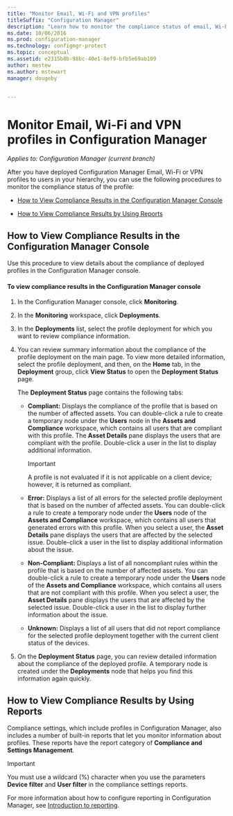 ```yaml
---
title: "Monitor Email, Wi-Fi and VPN profiles"
titleSuffix: "Configuration Manager"
description: "Learn how to monitor the compliance status of email, Wi-Fi, and VPN profiles in Configuration Manager."
ms.date: 10/06/2016
ms.prod: configuration-manager
ms.technology: configmgr-protect
ms.topic: conceptual
ms.assetid: e2315b8b-98bc-40e1-8ef9-bfb5e69ab109
author: mestew
ms.author: mstewart
manager: dougeby


---
```


# Monitor Email, Wi-Fi and VPN profiles in Configuration Manager

*Applies to: Configuration Manager (current branch)*

After you have deployed Configuration Manager Email, Wi-Fi or VPN profiles to users in your hierarchy, you can use the following procedures to monitor the compliance status of the profile:  

-   [How to View Compliance Results in the Configuration Manager Console](#BKMK_console)  

-   [How to View Compliance Results by Using Reports](#BKMK_Reports)  

##  <a name="BKMK_console"></a> How to View Compliance Results in the Configuration Manager Console  
 Use this procedure to view details about the compliance of deployed profiles in the Configuration Manager console.  

#### To view compliance results in the Configuration Manager console  

1.  In the Configuration Manager console, click **Monitoring**.  

2.  In the **Monitoring** workspace, click **Deployments**.  

3.  In the **Deployments** list, select the  profile deployment for which you want to review compliance information.  

4.  You can review summary information about the compliance of the profile deployment on the main page. To view more detailed information, select the profile deployment, and then, on the **Home** tab, in the **Deployment** group, click **View Status** to open the **Deployment Status** page.  

     The **Deployment Status** page contains the following tabs:  

    -   **Compliant:** Displays the compliance of the profile that is based on the number of affected assets. You can double-click a rule to create a temporary node under the **Users** node in the **Assets and Compliance** workspace, which contains all users that are compliant with this profile. The **Asset Details** pane displays the users that are compliant with the profile. Double-click a user in the list to display additional information.  

        > [!IMPORTANT]  
        >  A profile is not evaluated if it is not applicable on a client device; however, it is returned as compliant.  

    -   **Error:** Displays a list of all errors for the selected profile deployment that is based on the number of affected assets. You can double-click a rule to create a temporary node under the **Users** node of the **Assets and Compliance** workspace, which contains all users that generated errors with this profile. When you select a user, the **Asset Details** pane displays the users that are affected by the selected issue. Double-click a user in the list to display additional information about the issue.  

    -   **Non-Compliant:** Displays a list of all noncompliant rules within the profile that is based on the number of affected assets. You can double-click a rule to create a temporary node under the **Users** node of the **Assets and Compliance** workspace, which contains all users that are not compliant with this profile. When you select a user, the **Asset Details** pane displays the users that are affected by the selected issue. Double-click a user in the list to display further information about the issue.  

    -   **Unknown:** Displays a list of all users that did not report compliance for the selected profile deployment together with the current client status of the devices.  

5.  On the **Deployment Status** page, you can review detailed information about the compliance of the deployed profile. A temporary node is created under the **Deployments** node that helps you find this information again quickly.  

##  <a name="BKMK_Reports"></a> How to View Compliance Results by Using Reports  
 Compliance settings, which include profiles in Configuration Manager, also includes a number of built-in reports that let you monitor information about profiles. These reports have the report category of **Compliance and Settings Management**.  

> [!IMPORTANT]  
>  You must use a wildcard (%) character when you use the parameters **Device filter** and **User filter** in the compliance settings reports.  

 For more information about how to configure reporting in Configuration Manager, see [Introduction to reporting](/configmgr/core/servers/manage/introduction-to-reporting).  
